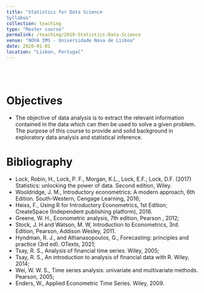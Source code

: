 ```yaml
---
title: "Statistics for Data Science
Syllabus"
collection: teaching
type: "Master course"
permalink: /teaching/2019-Statistics-Data-Science
venue: "NOVA IMS - Universidade Nova de Lisboa"
date: 2020-01-01
location: "Lisbon, Portugal"
---
```

<br/><br/>

Objectives
======
* The objective of data analysis is to extract the relevant information contained in the data which can then be used to solve a given problem. The purpose of this course to provide and solid background in exploratory data analysis and statistical inference.


Bibliography
======
* Lock, Robin, H., Lock, P. F., Morgan, K.L., Lock, E.F.; Lock, D.F. (2017) Statistics: unlocking the power of data. Second edition, Wiley.
* Wooldridge, J. M., Introductory econometrics: A modern approach, 6th Edition. South-Western, Cengage Learning, 2016;
* Heiss, F., Using R for Introductory Econometrics, 1st Edition; CreateSpace (Independent publishing platform), 2016.
* Greene, W. H., Econometric analysis, 7th edition, Pearson , 2012;
* Stock, J. H and Watson, M. W, Introduction to Econometrics, 3rd. Edition, Pearson, Addison Wesley, 2011.
* Hyndman, R. J., and Athanasopoulos, G., Forecasting: principles and practice (3rd ed). OTexts, 2021;
* Tsay, R. S., Analysis of financial time series. Wiley, 2005;
* Tsay, R. S., An introduction to analysis of financial data with R. Wiley, 2014;
* Wei, W. W. S., Time series analysis: univariate and multivariate methods. Pearson, 2005;
* Enders, W., Applied Econometric Time Series. Wiley, 2009.

